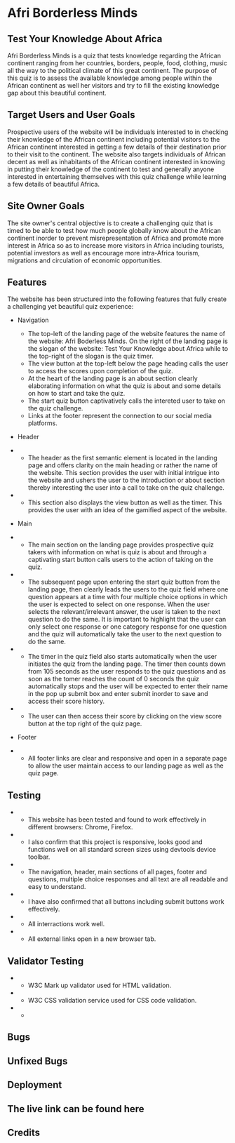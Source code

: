 # Afri Borderless Minds
## Test Your Knowledge About Africa
Afri Borderless Minds is a quiz that tests knowledge regarding the African continent ranging from her countries, borders, people, food, clothing, music all the way to the political climate of this great continent. The purpose of this quiz is to assess the available knowledge among people within the African continent as well her visitors and try to fill the existing knowledge gap about this beautiful continent.

## Target Users and User Goals
Prospective users of the website will be individuals interested to in checking their knowledge of the African continent including potential visitors to the African continent interested in getting a few details of their destination prior to their visit to the continent. The website also targets individuals of African decent as well as inhabitants of the African continent interested in knowing in putting their knowledge of the continent to test and generally anyone interested in entertaining themselves with this quiz challenge while learning a few details of beautiful Africa.
## Site Owner Goals
The site owner's central objective is to create a challenging quiz that is timed to be able to test how much people globally know about the African continent inorder to prevent misrepresentation of Africa and promote more interest in Africa so as to increase more visitors in Africa including tourists, potential investors as well as encourage more intra-Africa tourism, migrations and circulation of economic opportunities.
## Features
The website has been structured into the following features that fully create a challenging yet beautiful quiz experience:

* Navigation
  * The top-left of the landing page of the website features the name of the website: Afri Boderless Minds. On the right of the landing page is the slogan of the website: Test Your Knowledge about Africa while to the top-right of the slogan is the quiz timer. 
  * The view button at the top-left below the page heading calls the user to access the scores upon completion of the quiz.
  * At the heart of the landing page is an about section clearly elaborating information on what the quiz is about and some details on how to start and take the quiz.
  * The start quiz button captivatively calls the intereted user to take on the quiz challenge.
  * Links at the footer represent the connection to our social media platforms.

* Header
* * The header as the first semantic element is located in the landing page and offers clarity on the main heading or rather the name of the website. This section provides the user with initial intrigue into the website and ushers the user to the introduction or about section thereby interesting the user into a call to take on the quiz challenge.
* * This section also displays the view button as well as the timer. This provides the user with an idea of the gamified aspect of the website.

* Main
* * The main section on the landing page provides prospective quiz takers with information on what is quiz is about and through a captivating start button calls users to the action of taking on the quiz.
* * The subsequent page upon entering the start quiz button from the landing page, then clearly leads the users to the quiz field where one question appears at a time with four multiple choice options in which the user is expected to select on one response. When the user selects the relevant/irrelevant answer, the user is taken to the next question to do the same. It is important to highlight that the user can only select one response or one category response for one question and the quiz will automatically take the user to the next question to do the same.
* * The timer in the quiz field also starts automatically when the user initiates the quiz from the landing page. The timer then counts down from 105 seconds as the user responds to the quiz questions and as soon as the tomer reaches the count of 0 seconds the quiz automatically stops and the user will be expected to enter their name in the pop up submit box and enter submit inorder to save and access their score history. 
* * The user can then access their score by clicking on the view score button at the top right of the quiz page.

* Footer 
* * All footer links are clear and responsive and open in a separate page to allow the user maintain access to our landing page as well as the quiz page.

## Testing
* * This website has been tested and found to work effectively in different browsers: Chrome, Firefox.
* * I also confirm that this project is responsive, looks good and functions well on all standard screen sizes using devtools device toolbar.
* * The navigation, header, main sections of all pages, footer and questions, multiple choice responses and all text are all readable and easy to understand.
* * I have also confirmed that all buttons including submit buttons work effectively.
* * All interractions work well.
* * All external links open in a new browser tab.

## Validator Testing
* * W3C Mark up validator used for HTML validation.
* * W3C CSS validation service used for CSS code validation.
* *  

## Bugs
## Unfixed Bugs
## Deployment
## The live link can be found here
## Credits


